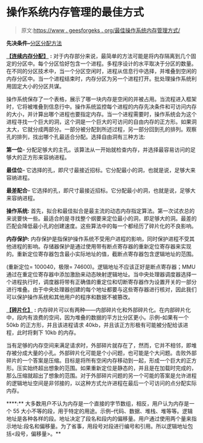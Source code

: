 # 操作系统内存管理的最佳方式

> 原文:[https://www . geesforgeks . org/最佳操作系统内存管理方式/](https://www.geeksforgeeks.org/best-ways-for-operating-system-memory-management/)

**先决条件–**[分区分配方法](https://www.geeksforgeeks.org/partition-allocation-methods-in-memory-management/)

[**【连续内存分配】**](https://www.geeksforgeeks.org/implementation-of-contiguous-memory-management-techniques/) **:**
对于内存部分来说，最简单的方法可能是将内存隔离到几个固定的分区中。每个分区恰好包含一个进程。多程序设计的水平取决于分区的数量。在不同的分区技术中，当一个分区空闲时，进程从信息行中选择，并堆叠到空闲的内存分区中。当一个进程结束时，内存分区为另一个进程打开。批处理操作系统利用固定大小的分区共谋。

操作系统保存了一个表格，展示了哪一块内存是空闲的并被占用。当流程进入框架时，它将被堆叠到信息行中。操作系统监控每个进程的内存先决条件和可访问内存的大小，并计算出哪个进程也要指定内存。当一个进程需要时，操作系统会为这个进程寻找一个巨大的洞，这个洞是一个巨大的可访问的自由内存的正方形。如果洞太大，它就分成两部分。一部分被分配到所述过程，另一部分回到孔的排列。观察孔的排列，找出哪个孔最适合分配。选择自由洞有三种方法:

**第一位**–
分配足够大的主孔。该算法从一开始就检查内存，并选择最容易访问的足够大的正方形来容纳进程。

**最佳位**–
它选择的孔，即尺寸最接近招标。它分配最小的洞，也就是说，足够大来容纳进程。

**最差配合**–
它选择的孔，即尺寸最接近招标。它分配最小的洞，也就是说，足够大来容纳进程。

**操作系统:**
首先，拟合和最佳拟合是最主流的动态内存指定算法。第一次试衣总的来说要快一些。最适合的是寻找整个纲要来定位最小的洞，即足够大的洞。最差的匹配会降低最小孔的创建速度。这些算法中的每一个都经历了碎片化的不良影响。

**内存保护:**
内存保护是指保护操作系统不受用户进程的影响，同时保护进程不受其他进程的影响。存储器保护是通过使用带有断点寄存器的重新定位寄存器来实现的。重新定位寄存器包含最小实际地址的值，截断点寄存器包含逻辑地址的范围。

(重新定位= 100040，极限= 74600)。逻辑地址不应该正好是断点寄存器；MMU 通过在重定位寄存器中添加激励来动态映射逻辑地址。当中央处理器调度器选择一个进程执行时，调度器将带有正确值的重定位和切断寄存器作为设置开关的一部分进行堆叠。由于中央处理器创建的每个地址都要与这些寄存器进行核对，因此我们可以保护操作系统和其他用户的程序和数据不被篡改。

[**【碎片化】**](https://www.geeksforgeeks.org/difference-between-internal-and-external-fragmentation/) **:**
内存碎片可以有两种——内部碎片化和外部碎片化。在内部碎片化中，段内有浪费的空间，因为堆叠的数据的平方比分区更小。示例–如果有一个 50kb 的正方形，并且该进程请求 40kb，并且该正方形极有可能被分配给该进程，此时将剩下 10kb 的内存。

当有足够的内存空间来满足请求时，外部碎片就存在了，然而，它并不相邻，即堆存被分成大量的小孔。外部碎片化可能是个小问题，也可能是个大问题。击败外部碎片的一个答案是压缩。目标是将所有空闲内存移动到一起，形成一个巨大的正方形。压实始终超出想象的范围。如果重新定位是静态的，并且是在加载时完成的，那么压缩就超出了想象的范围。对于外部碎片问题的另一个可能的答案是允许进程的逻辑地址空间是非邻接的，以这种方式允许进程在最后一个可访问的点分配实际内存。

[](https://www.geeksforgeeks.org/segmentation-in-operating-system/)****:**
大多数用户不认为内存是一个直接的字节数组，相反，用户认为内存是一个 55 大小不等的段，用于特定的用途。示例–代码、数据、堆栈、堆等等。逻辑地址是各种各样的段。地址决定了段名和段内的偏移量。用户通过使用两个量来指示地址:段名和偏移量。为了省事，用段号对段进行编号和引用。所以逻辑地址包括<段号，偏移量>。**